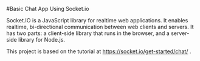 #Basic Chat App Using Socket.io

Socket.IO is a JavaScript library for realtime web applications. It enables realtime, bi-directional communication between web clients and servers. It has two parts: a client-side library that runs in the browser, and a server-side library for Node.js. 

This project is based on the tutorial at https://socket.io/get-started/chat/ .

